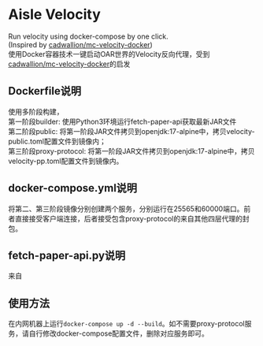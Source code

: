 # Aisle Velocity
Run velocity using docker-compose by one click.  
(Inspired by [cadwallion/mc-velocity-docker](https://github.com/cadwallion/mc-velocity-docker))  
使用Docker容器技术一键启动OAR世界的Velocity反向代理，受到[cadwallion/mc-velocity-docker](https://github.com/cadwallion/mc-velocity-docker)的启发  
## Dockerfile说明
使用多阶段构建，  
第一阶段builder: 使用Python3环境运行fetch-paper-api获取最新JAR文件  
第二阶段public: 将第一阶段JAR文件拷贝到openjdk:17-alpine中，拷贝velocity-public.toml配置文件到镜像内；  
第三阶段proxy-protocol: 将第一阶段JAR文件拷贝到openjdk:17-alpine中，拷贝velocity-pp.toml配置文件到镜像内。  

## docker-compose.yml说明
将第二、第三阶段镜像分别创建两个服务，分别运行在25565和60000端口。前者直接接受客户端连接，后者接受包含proxy-protocol的来自其他四层代理的封包。

## fetch-paper-api.py说明
来自
## 使用方法
在内网机器上运行`docker-compose up -d --build`。如不需要proxy-protocol服务，请自行修改docker-compose配置文件，删除对应服务即可。  
